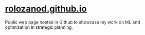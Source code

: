 # [rolozanod.github.io](https://rolozanod.github.io/)
Public web page hosted in Github to showcase my work on ML and optimization in strategic planning.